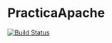 # PracticaApache

[![Build Status](https://travis-ci.org/carlos-palalo/PracticaApache.svg?branch=main)](https://travis-ci.org/carlos-palalo/PracticaApache)
